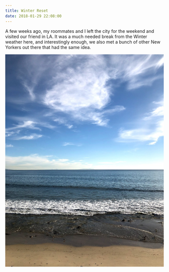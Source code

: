 ```yaml
---
title: Winter Reset
date: 2018-01-29 22:08:00
---
```


A few weeks ago, my roommates and I left the city for the weekend and visited our friend in LA. It was a much needed break from the Winter weather here, and interestingly enough, we also met a bunch of other New Yorkers out there that had the same idea.

![Malibu](/blog/assets/2018/02/01.jpg)